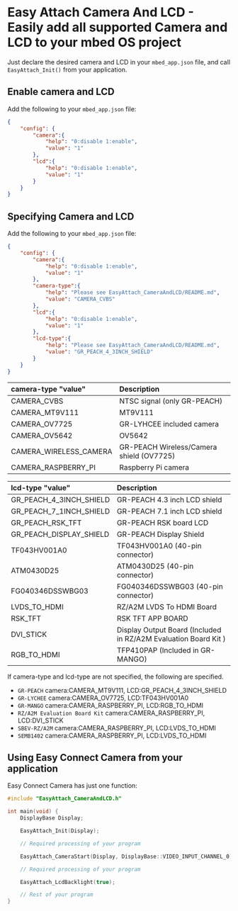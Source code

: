 # Easy Attach Camera And LCD - Easily add all supported Camera and LCD to your mbed OS project

Just declare the desired camera and LCD in your `mbed_app.json` file, and call `EasyAttach_Init()` from your application.

## Enable camera and LCD

Add the following to your ``mbed_app.json`` file:

```json
{
    "config": {
        "camera":{
            "help": "0:disable 1:enable",
            "value": "1"
        },
        "lcd":{
            "help": "0:disable 1:enable",
            "value": "1"
        }
    }
}
```

## Specifying Camera and LCD

Add the following to your ``mbed_app.json`` file:

```json
{
    "config": {
        "camera":{
            "help": "0:disable 1:enable",
            "value": "1"
        },
        "camera-type":{
            "help": "Please see EasyAttach_CameraAndLCD/README.md",
            "value": "CAMERA_CVBS"
        },
        "lcd":{
            "help": "0:disable 1:enable",
            "value": "1"
        },
        "lcd-type":{
            "help": "Please see EasyAttach_CameraAndLCD/README.md",
            "value": "GR_PEACH_4_3INCH_SHIELD"
        }
    }
}
```

| camera-type "value"        | Description                        |
|:---------------------------|:-----------------------------------|
| CAMERA_CVBS                | NTSC signal (only GR-PEACH)        |
| CAMERA_MT9V111             | MT9V111                            |
| CAMERA_OV7725              | GR-LYHCEE included camera          |
| CAMERA_OV5642              | OV5642                             |
| CAMERA_WIRELESS_CAMERA     | GR-PEACH Wireless/Camera shield (OV7725) |
| CAMERA_RASPBERRY_PI        | Raspberry Pi camera                |

| lcd-type "value"           | Description                        |
|:---------------------------|:-----------------------------------|
| GR_PEACH_4_3INCH_SHIELD    | GR-PEACH 4.3 inch LCD shield       |
| GR_PEACH_7_1INCH_SHIELD    | GR-PEACH 7.1 inch LCD shield       |
| GR_PEACH_RSK_TFT           | GR-PEACH RSK board LCD             |
| GR_PEACH_DISPLAY_SHIELD    | GR-PEACH Display Shield            |
| TF043HV001A0               | TF043HV001A0 (40-pin connector)    |
| ATM0430D25                 | ATM0430D25 (40-pin connector)      |
| FG040346DSSWBG03           | FG040346DSSWBG03 (40-pin connector)|
| LVDS_TO_HDMI               | RZ/A2M LVDS To HDMI Board          |
| RSK_TFT                    | RSK TFT APP BOARD                  |
| DVI_STICK                  | Display Output Board (Included in RZ/A2M Evaluation Board Kit ) |
| RGB_TO_HDMI                | TFP410PAP (Included in GR-MANGO)   |

If camera-type and lcd-type are not specified, the following are specified.
* ``GR-PEACH``    camera:CAMERA_MT9V111, LCD:GR_PEACH_4_3INCH_SHIELD  
* ``GR-LYCHEE``   camera:CAMERA_OV7725,  LCD:TF043HV001A0  
* ``GR-MANGO``    camera:CAMERA_RASPBERRY_PI,  LCD:RGB_TO_HDMI  
* ``RZ/A2M Evaluation Board Kit`` camera:CAMERA_RASPBERRY_PI, LCD:DVI_STICK
* ``SBEV-RZ/A2M`` camera:CAMERA_RASPBERRY_PI, LCD:LVDS_TO_HDMI
* ``SEMB1402``    camera:CAMERA_RASPBERRY_PI, LCD:LVDS_TO_HDMI


## Using Easy Connect Camera from your application

Easy Connect Camera has just one function:

```cpp
#include "EasyAttach_CameraAndLCD.h"

int main(void) {
    DisplayBase Display;

    EasyAttach_Init(Display);

    // Required processing of your program

    EasyAttach_CameraStart(Display, DisplayBase::VIDEO_INPUT_CHANNEL_0);

    // Required processing of your program

    EasyAttach_LcdBacklight(true);

    // Rest of your program
}
```
